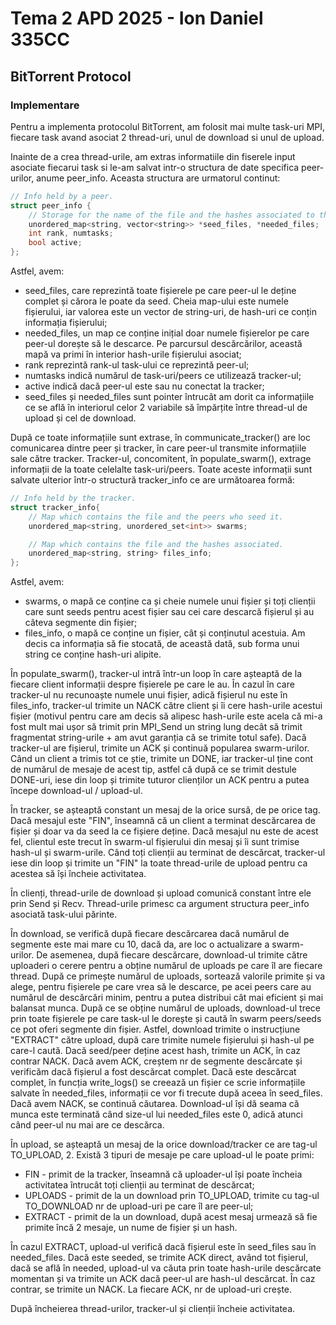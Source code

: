 # Tema 2 APD 2025 - Ion Daniel 335CC
## BitTorrent Protocol

### Implementare
Pentru a implementa protocolul BitTorrent, am folosit mai multe task-uri MPI,
fiecare task avand asociat 2 thread-uri, unul de download si unul de upload.

Inainte de a crea thread-urile, am extras informatiile din fiserele input asociate
fiecarui task si le-am salvat intr-o structura de date specifica peer-urilor, anume
peer_info. Aceasta structura are urmatorul continut:

```C++
// Info held by a peer.
struct peer_info {
    // Storage for the name of the file and the hashes associated to the file.
    unordered_map<string, vector<string>> *seed_files, *needed_files;
    int rank, numtasks;
    bool active;
};
```

Astfel, avem:
* seed_files, care reprezintă toate fișierele pe care peer-ul le deține complet și
cărora le poate da seed. Cheia map-ului este numele fișierului, iar valorea este
un vector de string-uri, de hash-uri ce conțin informația fișierului;
* needed_files, un map ce conține inițial doar numele fișierelor pe care peer-ul
dorește să le descarce. Pe parcursul descărcărilor, această mapă va primi în
interior hash-urile fișierului asociat;
* rank reprezintă rank-ul task-ului ce reprezintă peer-ul;
* numtasks indică numărul de task-uri/peers ce utilizează tracker-ul;
* active indică dacă peer-ul este sau nu conectat la tracker;
* seed_files și needed_files sunt pointer întrucât am dorit ca informațiile ce se află
în interiorul celor 2 variabile să împărțite între thread-ul de upload și cel de download.

După ce toate informațiile sunt extrase, în communicate_tracker() are loc comunicarea dintre
peer și tracker, în care peer-ul transmite informațiile sale către tracker. Tracker-ul,
concomitent, în populate_swarm(), extrage informații de la toate celelalte task-uri/peers.
Toate aceste informații sunt salvate ulterior într-o structură tracker_info ce are
următoarea formă:

```C++
// Info held by the tracker.
struct tracker_info{
    // Map which contains the file and the peers who seed it.
    unordered_map<string, unordered_set<int>> swarms;

    // Map which contains the file and the hashes associated.
    unordered_map<string, string> files_info;
};
```

Astfel, avem:
* swarms, o mapă ce conține ca și cheie numele unui fișier și toți clienții care sunt
seeds pentru acest fișier sau cei care descarcă fișierul și au câteva segmente din fișier;
* files_info, o mapă ce conține un fișier, cât și conținutul acestuia. Am decis ca
informația să fie stocată, de această dată, sub forma unui string ce conține hash-uri
alipite.

În populate_swarm(), tracker-ul intră într-un loop în care așteaptă de la fiecare client
informații despre fișierele pe care le au. În cazul în care tracker-ul nu recunoaște
numele unui fișier, adică fișierul nu este în files_info, tracker-ul trimite un NACK către
client și îi cere hash-urile acestui fișier (motivul pentru care am decis să alipesc
hash-urile este acela că mi-a fost mult mai ușor să trimit prin MPI_Send un string lung
decât să trimit fragmentat string-urile + am avut garanția că se trimite totul safe). Dacă
tracker-ul are fișierul, trimite un ACK și continuă popularea swarm-urilor. Când un client
a trimis tot ce știe, trimite un DONE, iar tracker-ul ține cont de numărul de mesaje de
acest tip, astfel că după ce se trimit destule DONE-uri, iese din loop și trimite tuturor
clienților un ACK pentru a putea începe download-ul / upload-ul.

În tracker, se așteaptă constant un mesaj de la orice sursă, de pe orice tag. Dacă mesajul
este "FIN", înseamnă că un client a terminat descărcarea de fișier și doar va da seed la
ce fișiere deține. Dacă mesajul nu este de acest fel, clientul este trecut în swarm-ul
fișierului din mesaj și îi sunt trimise hash-ul și swarm-urile. Când toți clienții au
terminat de descărcat, tracker-ul iese din loop și trimite un "FIN" la toate thread-urile
de upload pentru ca acestea să își încheie activitatea.

În clienți, thread-urile de download și upload comunică constant între ele prin Send și
Recv. Thread-urile primesc ca argument structura peer_info asociată task-ului părinte.

În download, se verifică după fiecare descărcarea dacă numărul de segmente este mai mare cu
10, dacă da, are loc o actualizare a swarm-urilor. De asemenea, după fiecare descărcare,
download-ul trimite către uploaderi o cerere pentru a obține numărul de uploads pe care îl
are fiecare thread. După ce primește numărul de uploads, sortează valorile primite și va
alege, pentru fișierele pe care vrea să le descarce, pe acei peers care au numărul de
descărcări minim, pentru a putea distribui cât mai eficient și mai balansat munca. După
ce se obține numărul de uploads, download-ul trece prin toate fișierele pe care task-ul
le dorește și caută în swarm peers/seeds ce pot oferi segmente din fișier. Astfel,
download trimite o instrucțiune "EXTRACT" către upload, după care trimite numele fișierului
și hash-ul pe care-l caută. Dacă seed/peer deține acest hash, trimite un ACK, în caz contrar
NACK. Dacă avem ACK, creștem nr de segmente descărcate și verificăm dacă fișierul a fost
descărcat complet. Dacă este descărcat complet, în funcția write_logs() se creează un fișier
ce scrie informațiile salvate în needed_files, informații ce vor fi trecute după aceea în
seed_files. Dacă avem NACK, se continuă căutarea. Download-ul își dă seama că munca este
terminată când size-ul lui needed_files este 0, adică atunci când peer-ul nu mai are ce
descărca.

În upload, se așteaptă un mesaj de la orice download/tracker ce are tag-ul TO_UPLOAD, 2.
Există 3 tipuri de mesaje pe care upload-ul le poate primi:
* FIN - primit de la tracker, înseamnă că uploader-ul își poate încheia activitatea întrucât
toți clienții au terminat de descărcat;
* UPLOADS - primit de la un download prin TO_UPLOAD, trimite cu tag-ul TO_DOWNLOAD nr
de upload-uri pe care îl are peer-ul;
* EXTRACT - primit de la un download, după acest mesaj urmează să fie primite încă 2 mesaje,
un nume de fișier și un hash.

În cazul EXTRACT, upload-ul verifică dacă fișierul este în seed_files sau în needed_files.
Dacă este seeded, se trimite ACK direct, având tot fișierul, dacă se află în needed,
upload-ul va căuta prin toate hash-urile descărcate momentan și va trimite un ACK dacă 
peer-ul are hash-ul descărcat. În caz contrar, se trimite un NACK. La fiecare ACK, nr
de upload-uri crește.

După încheierea thread-urilor, tracker-ul și clienții încheie activitatea.